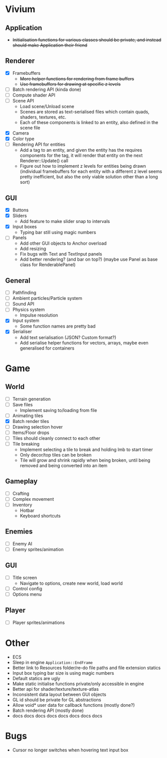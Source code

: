 # Vivium
## Application
- ~~Initialisation functions for various classes should be private, and instead should make Application their friend~~

## Renderer
- [x] Framebuffers
    - ~~More helper functions for rendering from frame buffers~~
    - ~~Use framebuffers for drawing at specific z levels~~
- [ ] Batch rendering API (kinda done)
- [ ] Compute shader API
- [ ] Scene API
    - Load scene/Unload scene
    - Scenes are stored as text-serialised files which contain quads, shaders, textures, etc.
    - Each of these components is linked to an entity, also defined in the scene file
- [x] Camera
- [x] Color type
- [ ] Rendering API for entities
    - Add a tag to an entity, and given the entity has the requires components for the tag, it will render that entity on the next Renderer::Update() call
    - Figure out how to implement z levels for entities being drawn (individual framebuffers for each entity with a different z level seems pretty inefficient, but also the only viable solution other than a long sort)

## GUI
- [x] Buttons
- [x] Sliders
    - Add feature to make slider snap to intervals
- [x] Input boxes
    - Typing bar still using magic numbers
- [ ] Panels
    - Add other GUI objects to Anchor overload
    - Add resizing
    - Fix bugs with Text and TextInput panels
    - Add better rendering? (and bar on top?) (maybe use Panel as base class for RenderablePanel)

## General
- [ ] Pathfinding
- [ ] Ambient particles/Particle system
- [ ] Sound API
- [ ] Physics system
    - Impulse resolution
- [x] Input system
    - Some function names are pretty bad
- [x] Serialiser
    - Add text serialisation (JSON? Custom format?)
    - Add serialise helper functions for vectors, arrays, maybe even generalised for containers

# Game
## World
- [ ] Terrain generation
- [ ] Save files
    - Implement saving to/loading from file
- [ ] Animating tiles
- [x] Batch render tiles
- [ ] Drawing selection hover
- [ ] Items/Floor drops
- [ ] Tiles should cleanly connect to each other
- [ ] Tile breaking
    - Implement selecting a tile to break and holding lmb to start timer
    - Only decor/top tiles can be broken
    - Tile will grow and shrink rapidly when being broken, until being removed and being converted into an item

## Gameplay
- [ ] Crafting
- [ ] Complex movement
- [ ] Inventory
    - Hotbar
    - Keyboard shortcuts

## Enemies
- [ ] Enemy AI
- [ ] Enemy sprites/animation

## GUI
- [ ] Title screen
    - Navigate to options, create new world, load world
- [ ] Control config
- [ ] Options menu

## Player
- [ ] Player sprites/animations

# Other
- ECS
- Sleep in engine `Application::EndFrame`
- Better link to Resources folder/re-do file paths and file extension statics
- Input box typing bar size is using magic numbers
- Default statics are ugly
- Make static initialise functions private/only accessible in engine
- Better api for shader/texture/texture-atlas
- Inconsistent data layout between GUI objects
- GL id should be private for GL abstractions
- Allow void* user data for callback functions (mostly done?)
- Batch rendering API (mostly done)
- docs docs docs docs docs docs docs docs

# Bugs
- Cursor no longer switches when hovering text input box